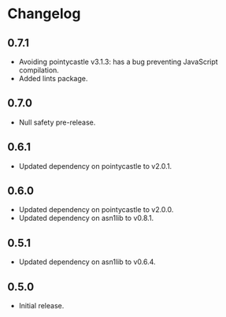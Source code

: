 # Changelog

## 0.7.1

- Avoiding pointycastle v3.1.3: has a bug preventing JavaScript compilation.
- Added lints package.

## 0.7.0

- Null safety pre-release.

## 0.6.1

- Updated dependency on pointycastle to v2.0.1.

## 0.6.0

- Updated dependency on pointycastle to v2.0.0.
- Updated dependency on asn1lib to v0.8.1.

## 0.5.1

- Updated dependency on asn1lib to v0.6.4.

## 0.5.0

- Initial release.
